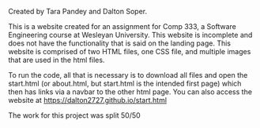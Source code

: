 Created by Tara Pandey and Dalton Soper. 

This is a website created for an assignment for Comp 333, a Software Engineering course at Wesleyan University. 
This website is incomplete and does not have the functionality that is said on the landing page. 
This website is comprised of two HTML files, one CSS file, and multiple images that are used in the html files. 

To run the code, all that is necessary is to download all files and open the start.html (or about.html, but start.html is the intended first page) which then has links via a navbar to the other html page. 
You can also access the website at https://dalton2727.github.io/start.html

The work for this project was split 50/50
